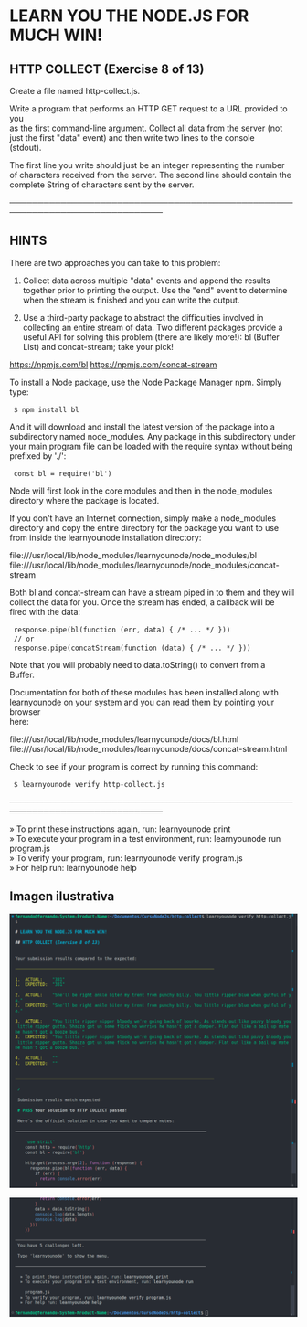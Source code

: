 # LEARN YOU THE NODE.JS FOR MUCH WIN!  
   
 ## HTTP COLLECT (Exercise 8 of 13)  
   
  Create a file named http-collect.js.  
   
  Write a program that performs an HTTP GET request to a URL provided to you  
  as the first command-line argument. Collect all data from the server (not  
  just the first "data" event) and then write two lines to the console  
  (stdout).  
   
  The first line you write should just be an integer representing the number  
  of characters received from the server. The second line should contain the  
  complete String of characters sent by the server.  
   
 ─────────────────────────────────────────────────────────────────────────────  
   
 ## HINTS  
   
  There are two approaches you can take to this problem:  
   
  1) Collect data across multiple "data" events and append the results  
  together prior to printing the output. Use the "end" event to determine  
  when the stream is finished and you can write the output.  
   
  2) Use a third-party package to abstract the difficulties involved in  
  collecting an entire stream of data. Two different packages provide a  
  useful API for solving this problem (there are likely more!): bl (Buffer  
  List) and concat-stream; take your pick!  
   
  <https://npmjs.com/bl> <https://npmjs.com/concat-stream>  
   
  To install a Node package, use the Node Package Manager npm. Simply type:  
   
     $ npm install bl  
   
  And it will download and install the latest version of the package into a  
  subdirectory named node_modules. Any package in this subdirectory under  
  your main program file can be loaded with the require syntax without being  
  prefixed by './':  
   
     const bl = require('bl')  
   
  Node will first look in the core modules and then in the node_modules  
  directory where the package is located.  
   
  If you don't have an Internet connection, simply make a node_modules  
  directory and copy the entire directory for the package you want to use  
  from inside the learnyounode installation directory:  
   
  file:///usr/local/lib/node_modules/learnyounode/node_modules/bl  
  file:///usr/local/lib/node_modules/learnyounode/node_modules/concat-stream  
   
  Both bl and concat-stream can have a stream piped in to them and they will  
  collect the data for you. Once the stream has ended, a callback will be  
  fired with the data:  
   
     response.pipe(bl(function (err, data) { /* ... */ }))  
     // or  
     response.pipe(concatStream(function (data) { /* ... */ }))  
   
  Note that you will probably need to data.toString() to convert from a  
  Buffer.  
   
  Documentation for both of these modules has been installed along with  
  learnyounode on your system and you can read them by pointing your browser  
  here:  
   
  file:///usr/local/lib/node_modules/learnyounode/docs/bl.html  
  file:///usr/local/lib/node_modules/learnyounode/docs/concat-stream.html  
   
  Check to see if your program is correct by running this command:  
   
     $ learnyounode verify http-collect.js  
   
 ─────────────────────────────────────────────────────────────────────────────  
   
   » To print these instructions again, run: learnyounode print                  
   » To execute your program in a test environment, run: learnyounode run                                                                            
     program.js                                                                  
   » To verify your program, run: learnyounode verify program.js                 
   » For help run: learnyounode help  

   ## Imagen ilustrativa

   ![alt text](image.png)

   ![alt text](image-1.png)